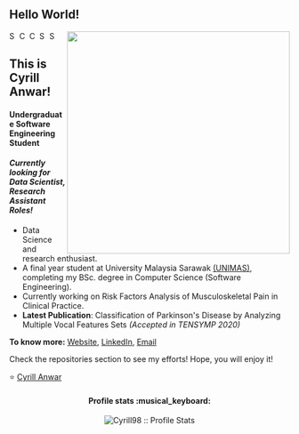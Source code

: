 ## Hello World!

[<img align="right" width="400" src="https://github-readme-stats.vercel.app/api?username=cyrill98&show_icons=true"/>](https://github.com/Cyrill98/)

<a href="https://www.linkedin.com/in/kazi-amit-hasan/">
  <img align="left" alt="Shuvo's Linkdein" width="15px" src="https://cdn.jsdelivr.net/npm/simple-icons@v3/icons/linkedin.svg" />
</a>
<a href="https://github.com/Cyrill98">
  <img align="left" alt="Cyrill's Github" width="15px" src="https://cdn.jsdelivr.net/npm/simple-icons@v3/icons/github.svg" />
</a>
<a href="https://www.youtube.com/channel/UCES_2FWYQbgyikzxCQ_oOVQ?view_as=subscriber">
  <img align="left" alt="Cyrill's YouTube" width="15px" src="https://cdn.jsdelivr.net/npm/simple-icons@3.2.0/icons/youtube.svg" />
</a>

<a href="https://www.kaggle.com/amithasanshuvo">
  <img align="left" alt="Shuvo's Kaggle" width="15px" src="https://cdn.jsdelivr.net/npm/simple-icons@3.1.0/icons/kaggle.svg" />
</a>
<a href="https://www.researchgate.net/profile/Kazi_Amit_Hasan">
  <img align="left" alt="Shuvo's Kaggle" width="15px" src="https://cdn.jsdelivr.net/npm/simple-icons@3.2.0/icons/researchgate.svg" />
</a>
<br />


## This is Cyrill Anwar!
#### Undergraduate Software Engineering Student
#### *Currently looking for Data Scientist, Research Assistant Roles!*
- Data Science and research enthusiast.
- A final year student at University Malaysia Sarawak [(UNIMAS)](https://www.ruet.ac.bd/), completing my BSc. degree in Computer Science (Software Engineering). 
- Currently working on Risk Factors Analysis of Musculoskeletal Pain in Clinical Practice.
- **Latest Publication**: Classification of Parkinson's Disease by Analyzing Multiple Vocal Features Sets *(Accepted in TENSYMP 2020)*

**To know more:**  [Website](https://cyrill98.netlify.com/), [LinkedIn](https://www.linkedin.com/in/kazi-amit-hasan/), [Email](cyrillanwar98@gmail.com)

Check the repositories section to see my efforts! Hope, you will enjoy it!

⭐️ [Cyrill Anwar](https://github.com/Cyrill98)


<h4 align="center">Profile stats :musical_keyboard:</h4>

<p align="center"><img src="https://github-readme-stats.vercel.app/api?username=cyrill98&show_icons=true&theme=vue-dark" alt="Cyrill98 :: Profile Stats" /></p>
